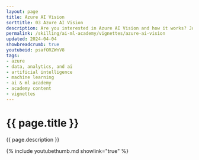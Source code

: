 ```yaml
---
layout: page
title: Azure AI Vision
sorttitle: 03 Azure AI Vision
description: Are you interested in Azure AI Vision and how it works? Join Juan Llovet de Casso and gain insights into the Azure AI Vision portal and Responsible AI for Vision. Juan will also guide you through a demo on how to train your own customized vision model using manual image labeling.
permalink: /skilling/ai-ml-academy/vignettes/azure-ai-vision
updated: 2024-04-04
showbreadcrumb: true
youtubeid: psafORZWnV8
tags:
- azure
- data, analytics, and ai
- artificial intelligence
- machine learning
- ai & ml academy
- academy content
- vignettes
---
```


# {{ page.title }}

{{ page.description }}

{% include youtubethumb.md showlink="true" %}